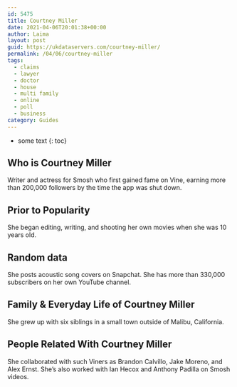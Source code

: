 ```yaml
---
id: 5475
title: Courtney Miller
date: 2021-04-06T20:01:38+00:00
author: Laima
layout: post
guid: https://ukdataservers.com/courtney-miller/
permalink: /04/06/courtney-miller
tags:
  - claims
  - lawyer
  - doctor
  - house
  - multi family
  - online
  - poll
  - business
category: Guides
---
```


* some text
{: toc}


## Who is Courtney Miller
                  
                  
                  
Writer and actress for Smosh who first gained fame on Vine, earning more than 200,000 followers by the time the app was shut down. 
                  
              
            
              
            
                
                
                
## Prior to Popularity
                  
                  
                  
She began editing, writing, and shooting her own movies when she was 10 years old. 
                  
              
            
              
            
                
                
                
## Random data
                  
                  
                  
She posts acoustic song covers on Snapchat. She has more than 330,000 subscribers on her own YouTube channel. 
                  
              
            
              
            
                
                
                
## Family & Everyday Life of Courtney Miller
                  
                  
                  
She grew up with six siblings in a small town outside of Malibu, California.
                  
              
            
              
            
                
                
                
## People Related With Courtney Miller
                  
                  
                  
She collaborated with such Viners as Brandon Calvillo, Jake Moreno, and Alex Ernst. She&#8217;s also worked with Ian Hecox and Anthony Padilla on Smosh videos. 
                  
              
            
              
            
                
              
            
              
              
            
            
              
            
          
          
          